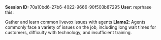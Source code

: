 **Session ID:** 70a10bd6-27b6-4022-9666-90f503b87295
**User**: reprhase this:

Gather and learn common livevox issues with agents 
**Llama2**: Agents commonly face a variety of issues on the job, including long wait times for customers, difficulty with technology, and insufficient training. 

